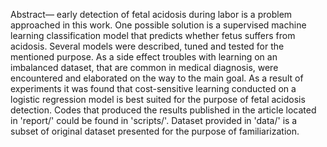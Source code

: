   Abstract— early detection of fetal acidosis during labor is a problem approached in this work. One possible solution is a supervised  machine learning  classification model that predicts whether fetus suffers from acidosis. Several models were described, tuned and tested for the mentioned purpose. As a side effect troubles with learning on an imbalanced dataset, that are common in medical diagnosis, were encountered and elaborated on the way to the main goal. As a result of  experiments it was found that cost-sensitive learning conducted on a logistic regression model is best suited for the purpose of fetal acidosis detection. Codes  that produced the results published in the article located in 'report/' could be found in 'scripts/'. Dataset provided in 'data/' is a subset of original dataset presented for the purpose of familiarization.


